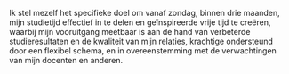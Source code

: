 Ik stel mezelf het specifieke doel om vanaf zondag, binnen drie maanden, mijn studietijd effectief in te delen en geïnspireerde vrije tijd te creëren, waarbij mijn vooruitgang meetbaar is aan de hand van verbeterde studieresultaten en de kwaliteit van mijn relaties, krachtige ondersteund door een flexibel schema, en in overeenstemming met de verwachtingen van mijn docenten en anderen.
